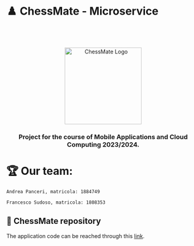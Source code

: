 # ♟️	ChessMate - Microservice
<br />
<br />
<p align="center">
    <img src="logo.png" alt="ChessMate Logo" height="200">
  </a>
  
  <h3 align="center"> Project for the course of Mobile Applications and Cloud Computing 2023/2024. </h3>
</p>


# 🏆 Our team:
```
Andrea Panceri, matricola: 1884749

Francesco Sudoso, matricola: 1808353
```

## 📱 ChessMate repository 

The application code can be reached through this <a href="https://github.com/Pancio-code/ChessMate-MACC">link</a>.







